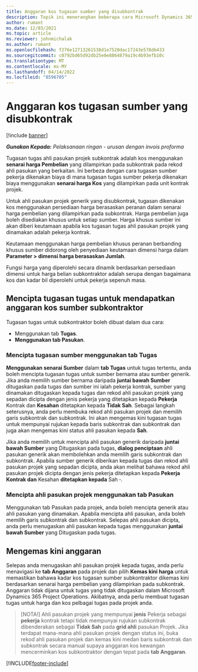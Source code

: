 ```yaml
---
title: Anggaran kos tugasan sumber yang disubkontrak
description: Topik ini menerangkan beberapa cara Microsoft Dynamics 365 Project Operations mengira anggaran kos tugasan sumber subkontrak.
author: rumant
ms.date: 12/03/2021
ms.topic: article
ms.reviewer: johnmichalak
ms.author: rumant
ms.openlocfilehash: f276e12713261538d1e7520dac17243e578db433
ms.sourcegitcommit: c0792bd65d92db25e0e8864879a19c4b93efb10c
ms.translationtype: MT
ms.contentlocale: ms-MY
ms.lasthandoff: 04/14/2022
ms.locfileid: "8596705"
---
```

# <a name="cost-estimation-of-subcontracted-resource-assignments"></a>Anggaran kos tugasan sumber yang disubkontrak

[!include [banner](../../includes/dataverse-preview.md)]

_**Gunakan Kepada:** Pelaksanaan ringan - urusan dengan invois proforma_

Tugasan tugas ahli pasukan projek subkontrak adalah kos menggunakan **senarai harga Pembelian** yang dilampirkan pada subkontrak pada rekod ahli pasukan yang berkaitan. Ini berbeza dengan cara tugasan sumber pekerja dikenakan biaya di mana tugasan tugas sumber pekerja dikenakan biaya menggunakan **senarai harga Kos** yang dilampirkan pada unit kontrak projek. 

Untuk ahli pasukan projek generik yang disubkontrak, tugasan dikenakan kos menggunakan persediaan harga berasaskan peranan dalam senarai harga pembelian yang dilampirkan pada subkontrak. Harga pembelian juga boleh disediakan khusus untuk setiap sumber. Harga khusus sumber ini akan diberi keutamaan apabila kos tugasan tugas ahli pasukan projek yang dinamakan adalah pekerja kontrak. 

Keutamaan menggunakan harga pembelian khusus peranan berbanding khusus sumber didorong oleh penyediaan keutamaan dimensi harga dalam **Parameter > dimensi harga berasaskan Jumlah**.

Fungsi harga yang diperolehi secara dinamik berdasarkan persediaan dimensi untuk harga belian subkontraktor adalah serupa dengan bagaimana kos dan kadar bil diperolehi untuk pekerja sepenuh masa. 

## <a name="creating-task-assignments-for-getting-cost-estimates-of-subcontractor-resources"></a>Mencipta tugasan tugas untuk mendapatkan anggaran kos sumber subkontraktor

Tugasan tugas untuk subkontraktor boleh dibuat dalam dua cara: 
- Menggunakan tab **Tugas**.
- **Menggunakan tab Pasukan**.

### <a name="creating-resources-assignments-using-the-tasks-tab"></a>Mencipta tugasan sumber menggunakan tab Tugas
**Menggunakan senarai Sumber** dalam **tab Tugas** untuk tugas tertentu, anda boleh mencipta tugasan tugas untuk sumber bernama atau sumber generik. Jika anda memilih sumber bernama daripada **juntai bawah Sumber** ditugaskan pada tugas dan sumber ini ialah pekerja kontrak, sumber yang dinamakan ditugaskan kepada tugas dan rekod ahli pasukan projek yang sepadan dicipta dengan jenis pekerja yang ditetapkan kepada **Pekerja** Kontrak dan **Kesahan** ditetapkan kepada **Tidak Sah**. Sebagai langkah seterusnya, anda perlu membuka rekod ahli pasukan projek dan memilih garis subkontrak dan subkontrak. Ini akan mengemas kini tugasan tugas untuk mempunyai rujukan kepada baris subkontrak dan subkontrak dan juga akan mengemas kini status ahli pasukan kepada **Sah**.

Jika anda memilih untuk mencipta ahli pasukan generik daripada **juntai bawah Sumber** yang Ditugaskan pada tugas, **dialog penciptaan** ahli pasukan generik akan membolehkan anda memilih garis subkontrak dan subkontrak. Apabila sumber generik diberikan kepada tugas dan rekod ahli pasukan projek yang sepadan dicipta, anda akan melihat bahawa rekod ahli pasukan projek dicipta dengan jenis pekerja ditetapkan kepada **Pekerja Kontrak dan** Kesahan **ditetapkan kepada** Sah **·**.

### <a name="creating-project-team-members-using-the-team-tab"></a>Mencipta ahli pasukan projek menggunakan tab Pasukan
Menggunakan tab Pasukan pada projek, anda boleh mencipta generik atau ahli pasukan yang dinamakan. Apabila mencipta ahli pasukan, anda boleh memilih garis subkontrak dan subkontrak. Selepas ahli pasukan dicipta, anda perlu menugaskan ahli pasukan kepada tugas menggunakan **juntai bawah Sumber** yang Ditugaskan pada tugas. 

## <a name="updating-estimates"></a>Mengemas kini anggaran
Selepas anda menugaskan ahli pasukan projek kepada tugas, anda perlu menavigasi ke **tab Anggaran** pada projek dan pilih **Kemas kini harga** untuk memastikan bahawa kadar kos tugasan sumber subkontraktor dikemas kini berdasarkan senarai harga pembelian yang dilampirkan pada subkontrak. Anggaran tidak dijana untuk tugas yang tidak ditugaskan dalam Microsoft Dynamics 365 Project Operations. Akibatnya, anda perlu membuat tugasan tugas untuk harga dan kos pelbagai tugas pada projek anda. 

> [NOTA!] Ahli pasukan projek yang mempunyai **jenis** Pekerja sebagai **pekerja** kontrak tetapi tidak mempunyai rujukan subkontrak dibenderakan sebagai **Tidak Sah** pada **grid ahli** pasukan Projek. Jika terdapat mana-mana ahli pasukan projek dengan status ini, buka rekod ahli pasukan projek dan kemas kini medan baris subkontrak dan subkontrak secara manual supaya anggaran kos kewangan mencerminkan kos subkontraktor dengan tepat pada **tab Anggaran**. 


[!INCLUDE[footer-include](../../includes/footer-banner.md)]
